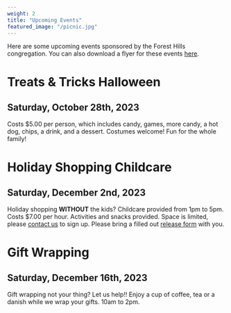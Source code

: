 ```yaml
---
weight: 2
title: "Upcoming Events"
featured_image: "/picnic.jpg"
---
```

Here are some upcoming events sponsored by the Forest Hills congregation. You can also download a flyer for these events [here](/events.pdf).

# Treats & Tricks Halloween
## Saturday, October 28th, 2023

Costs $5.00 per person, which includes candy, games, more candy, a hot dog, chips, a drink, and a dessert. Costumes welcome! Fun for the whole family!

# Holiday Shopping Childcare
## Saturday, December 2nd, 2023

Holiday shopping **WITHOUT** the kids? Childcare provided from 1pm to 5pm. Costs $7.00 per hour. Activities and snacks provided. Space is limited, please [contact us](/contact_us) to sign up. Please bring a filled out [release form](/release_form.pdf) with you.

# Gift Wrapping
## Saturday, December 16th, 2023

Gift wrapping not your thing? Let us help!! Enjoy a cup of coffee, tea or a danish while we wrap your gifts. 10am to 2pm.